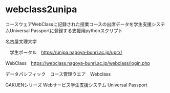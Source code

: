 # webclass2unipa

コースウェアWebClassに記録された授業コースの出席データを学生支援システムUniversal Passportに登録する支援用pythonスクリプト

名古屋文理大学

　学生ポータル　https://unipa.nagoya-bunri.ac.jp/uprx/

WebClass　https://webclass.nagoya-bunri.ac.jp/webclass/login.php

 データパシフィック　コース管理ウエア　Webclass

 GAKUENシリーズ Webサービス学生支援システム Universal Passport
